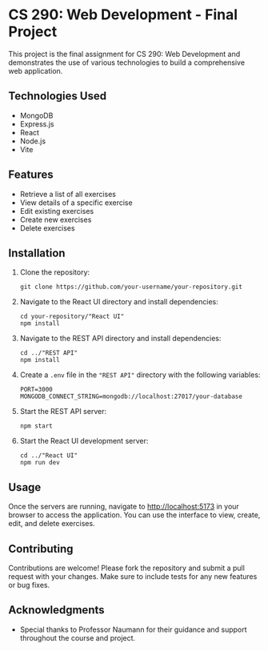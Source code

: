 <!DOCTYPE html>
<html lang="en">
<head>
    <meta charset="UTF-8">
    <meta name="viewport" content="width=device-width, initial-scale=1.0">
</head>
<body>
    <h1>CS 290: Web Development - Final Project</h1>
    <p>This project is the final assignment for CS 290: Web Development and demonstrates the use of various technologies to build a comprehensive web application.</p>
    <h2>Technologies Used</h2>
    <ul>
        <li>MongoDB</li>
        <li>Express.js</li>
        <li>React</li>
        <li>Node.js</li>
        <li>Vite</li>
    </ul>
    <h2>Features</h2>
    <ul>
        <li>Retrieve a list of all exercises</li>
        <li>View details of a specific exercise</li>
        <li>Edit existing exercises</li>
        <li>Create new exercises</li>
        <li>Delete exercises</li>
    </ul>
    <h2>Installation</h2>
    <ol>
        <li>Clone the repository:
            <pre><code>git clone https://github.com/your-username/your-repository.git</code></pre>
        </li>
        <li>Navigate to the React UI directory and install dependencies:
            <pre><code>cd your-repository/"React UI"
npm install</code></pre>
        </li>
        <li>Navigate to the REST API directory and install dependencies:
            <pre><code>cd ../"REST API"
npm install</code></pre>
        </li>
        <li>Create a <code>.env</code> file in the <code>"REST API"</code> directory with the following variables:
            <pre><code>PORT=3000
MONGODB_CONNECT_STRING=mongodb://localhost:27017/your-database</code></pre>
        </li>
        <li>Start the REST API server:
            <pre><code>npm start</code></pre>
        </li>
        <li>Start the React UI development server:
            <pre><code>cd ../"React UI"
npm run dev</code></pre>
        </li>
    </ol>
    <h2>Usage</h2>
    <p>Once the servers are running, navigate to <a href="http://localhost:5173">http://localhost:5173</a> in your browser to access the application. You can use the interface to view, create, edit, and delete exercises.</p>
    <h2>Contributing</h2>
    <p>Contributions are welcome! Please fork the repository and submit a pull request with your changes. Make sure to include tests for any new features or bug fixes.</p>
    <h2>Acknowledgments</h2>
    <ul>
      <li>Special thanks to Professor Naumann for their guidance and support throughout the course and project.</li>
    </ul>
</body>
</html>
